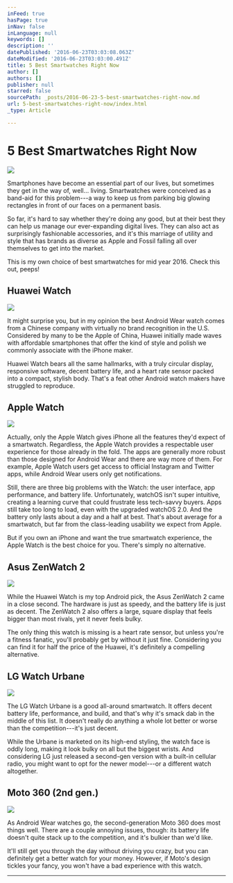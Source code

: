 ```yaml
---
inFeed: true
hasPage: true
inNav: false
inLanguage: null
keywords: []
description: ''
datePublished: '2016-06-23T03:03:08.063Z'
dateModified: '2016-06-23T03:03:00.491Z'
title: 5 Best Smartwatches Right Now
author: []
authors: []
publisher: null
starred: false
sourcePath: _posts/2016-06-23-5-best-smartwatches-right-now.md
url: 5-best-smartwatches-right-now/index.html
_type: Article

---
```

# 5 Best Smartwatches Right Now

![](https://the-grid-user-content.s3-us-west-2.amazonaws.com/669e7ea2-7080-434f-9283-dc6cf47b3dde.jpg)

Smartphones have become an essential part of our lives, but sometimes they get in the way of, well... living. Smartwatches were conceived as a band-aid for this problem---a way to keep us from parking big glowing rectangles in front of our faces on a permanent basis.

So far, it's hard to say whether they're doing any good, but at their best they can help us manage our ever-expanding digital lives. They can also act as surprisingly fashionable accessories, and it's this marriage of utility and style that has brands as diverse as Apple and Fossil falling all over themselves to get into the market.

This is my own choice of best smartwatches for mid year 2016\. Check this out, peeps!

## 

## Huawei Watch
![](https://the-grid-user-content.s3-us-west-2.amazonaws.com/c71ffc2d-ab49-4298-86ed-409d564ae824.jpg)

It might surprise you, but in my opinion the best Android Wear watch comes from a Chinese company with virtually no brand recognition in the U.S. Considered by many to be the Apple of China, Huawei initially made waves with affordable smartphones that offer the kind of style and polish we commonly associate with the iPhone maker.

Huawei Watch bears all the same hallmarks, with a truly circular display, responsive software, decent battery life, and a heart rate sensor packed into a compact, stylish body. That's a feat other Android watch makers have struggled to reproduce.

## 

## Apple Watch
![](https://the-grid-user-content.s3-us-west-2.amazonaws.com/f3e5e711-5db0-486e-9768-4ee37be80ae0.jpg)

Actually, only the Apple Watch gives iPhone all the features they'd expect of a smartwatch. Regardless, the Apple Watch provides a respectable user experience for those already in the fold. The apps are generally more robust than those designed for Android Wear and there are way more of them. For example, Apple Watch users get access to official Instagram and Twitter apps, while Android Wear users only get notifications.

Still, there are three big problems with the Watch: the user interface, app performance, and battery life. Unfortunately, watchOS isn't super intuitive, creating a learning curve that could frustrate less tech-savvy buyers. Apps still take too long to load, even with the upgraded watchOS 2.0\. And the battery only lasts about a day and a half at best. That's about average for a smartwatch, but far from the class-leading usability we expect from Apple.

But if you own an iPhone and want the true smartwatch experience, the Apple Watch is the best choice for you. There's simply no alternative.

## 

## Asus ZenWatch 2
![](https://the-grid-user-content.s3-us-west-2.amazonaws.com/24eadbbc-20ae-41a6-896c-c56ab6db7c7a.jpg)

While the Huawei Watch is my top Android pick, the Asus ZenWatch 2 came in a close second. The hardware is just as speedy, and the battery life is just as decent. The ZenWatch 2 also offers a large, square display that feels bigger than most rivals, yet it never feels bulky.

The only thing this watch is missing is a heart rate sensor, but unless you're a fitness fanatic, you'll probably get by without it just fine. Considering you can find it for half the price of the Huawei, it's definitely a compelling alternative.

## 

## LG Watch Urbane
![](https://the-grid-user-content.s3-us-west-2.amazonaws.com/5f81657d-c5ad-42ac-be02-4ea3b30dd4bf.jpg)

The LG Watch Urbane is a good all-around smartwatch. It offers decent battery life, performance, and build, and that's why it's smack dab in the middle of this list. It doesn't really do anything a whole lot better or worse than the competition---it's just decent.

While the Urbane is marketed on its high-end styling, the watch face is oddly long, making it look bulky on all but the biggest wrists. And considering LG just released a second-gen version with a built-in cellular radio, you might want to opt for the newer model---or a different watch altogether.

## 

## Moto 360 (2nd gen.)
![](https://the-grid-user-content.s3-us-west-2.amazonaws.com/ce126f4c-d946-4b99-bbe0-e953d3bb0d39.jpg)

As Android Wear watches go, the second-generation Moto 360 does most things well. There are a couple annoying issues, though: its battery life doesn't quite stack up to the competition, and it's bulkier than we'd like.

It'll still get you through the day without driving you crazy, but you can definitely get a better watch for your money. However, if Moto's design tickles your fancy, you won't have a bad experience with this watch.

****